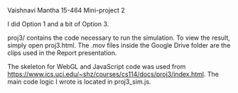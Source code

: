 Vaishnavi Mantha
15-464 Mini-project 2 

I did Option 1 and a bit of Option 3. 

proj3/ contains the code necessary to run the simulation. To view the result, simply open proj3.html. The .mov files inside the Google Drive folder are the clips used in the Report presentation. 

The skeleton for WebGL and JavaScript code was used from https://www.ics.uci.edu/~shz/courses/cs114/docs/proj3/index.html. The main code logic I wrote is located in proj3_sim.js. 